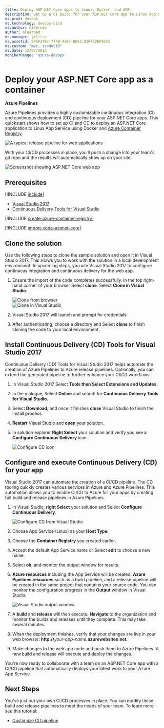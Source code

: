 ```yaml
---
title: Deploy ASP.NET Core apps to Linux, Docker, and ACR 
description: Set up a CI build for your ASP.NET Core app to Linux App Service using Azure Pipelines
ms.prod: devops
ms.technology: devops-cicd
ms.author: mlearned
author: mlearned
ms.manager: jillfra
ms.assetid: EF5F37B7-774B-410C-8A82-83F722EF9692
ms.custom: "mvc, seodec18"
ms.date: 12/07/2018
monikerRange: 'azure-devops'
---
```


# Deploy your ASP.NET Core app as a container

**Azure Pipelines**

Azure Pipelines provides a highly customizable continuous integration (CI) and continuous deployment (CD) pipeline for your ASP.NET Core apps. This quickstart shows how to set up CI and CD to deploy an ASP.NET Core application to Linux App Service using Docker and [Azure Container Registry](/azure/container-registry/).

![A typical release pipeline for web applications](_img/aspnet-core-to-acr/cicddockerflow.png)

With your CI/CD processes in place, you'll push a change into your team's git repo and the results will automatically show up on your site.

![Screenshot showing ASP.NET Core web app](_img/aspnet-core-to-windows-vm/cicd-get-started-dotnetcore-sample.png)

## Prerequisites

[!INCLUDE [include](../../../_shared/ci-cd-prerequisites-vsts.md)]
* [Visual Studio 2017](https://visualstudio.microsoft.com/downloads/)    
* [Continuous Delivery Tools for Visual Studio](https://marketplace.visualstudio.com/items?itemName=VSIDEDevOpsMSFT.ContinuousDeliveryToolsforVisualStudio)

[!INCLUDE [create-azure-container-registry](../../../apps/_shared/create-azure-container-registry.md)]

[!INCLUDE [import-code-aspnet-core](../../../apps/_shared/import-code-aspnet-core-docker.md)]

## Clone the solution
Use the following steps to clone the sample solution and open it in Visual Studio 2017.  This allows you to work with the solution in a local development environment.  In upcoming steps, you use Visual Studio 2017 to configure continuous integration and continuous delivery for the web app.

1.  Ensure the import of the code completes successfully.  In the top right-hand corner of your browser Select **clone**.  Select **Clone in Visual Studio**.  

    ![Clone from browser](_img/aspnet-core-to-acr/clone.png)    
    ![Clone in Visual Studio](_img/aspnet-core-to-acr/cloneinvs.png)    
2.  Visual Studio 2017 will launch and prompt for credentials.
3.  After authenticating, choose a directory and Select **clone** to finish cloning the code to your local environment.

## Install Continuous Delivery (CD) Tools for Visual Studio 2017    
Continuous Delivery (CD) Tools for Visual Studio 2017 helps automate the creation of Azure Pipelines to Azure release pipelines.  Optionally, you can extend the generated pipeline to further enhance your CI/CD workflows.

1.  In Visual Studio 2017 Select **Tools then Select Extensions and Updates**.
2.  In the dialogue, Select **Online** and search for **Continuous Delivery Tools for Visual Studio**.
3.  Select **Download**, and once it finishes **close** Visual Studio to finish the install process.
4.  **Restart** Visual Studio and **open** your solution.
5.  In solution explorer **Right Select** your solution and verify you see a **Configure Continuous Delivery** icon.

    ![Configure CD icon](_img/aspnet-core-to-acr/vsconfigcdicon.png)    

## Configure and execute Continuous Delivery (CD) for your app    
Visual Studio 2017 can automate the creation of a CI/CD pipeline.  The CD tooling quickly creates various services in Azure and Azure Pipelines.  This automation allows you to enable CI/CD to Azure for your apps by creating full build and release pipelines in Azure Pipelines.

1.  In Visual Studio, **right Select** your solution and Select **Configure Continuous Delivery**.

    ![Configure CD from Visual Studio](_img/aspnet-core-to-acr/vsconfigurecd.png)
2.  Choose App Service (Linux) as your **Host Type**.
3.  Choose the **Container Registry** you created earlier.
4.  Accept the default App Service name or Select **edit** to choose a new name.
5.  Select **ok**, and monitor the output window for results.  
6.  **Azure resources** including the App Service will be created.  **Azure Pipelines resources** such as a build pipeline, and a release pipeline will be created in the same project that contains your source code.  You can monitor the configuration progress in the **Output** window in Visual Studio.    

    ![Visual Studio output window](_img/aspnet-core-to-acr/vsoutputs.png)
7.  A **build** and **release** will then execute.  **Navigate** to the organization and monitor the builds and releases until they complete.  This may take several minutes.
8.  When the deployment finishes, verify that your changes are live in your web browser: **http://**_your-app-name_**.azurewebsites.net**.
9.  Make changes to the web app code and push them to Azure Pipelines.  A new build and release will execute and deploy the changes.

You're now ready to collaborate with a team on an ASP.NET Core app with a CI/CD pipeline that automatically deploys your latest work to your Azure App Service.

## Next Steps    
You've just put your own CI/CD processes in place. You can modify these build and release pipelines to meet the needs of your team. To learn more see this tutorial:

* [Customize CD pipeline](../../../release/define-multistage-release-process.md)
